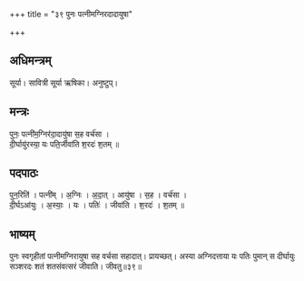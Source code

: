 +++
title = "३९ पुनः पत्नीमग्निरदादायुषा"

+++
## अधिमन्त्रम्
सूर्या। सावित्री सूर्या ऋषिका। अनुष्टुप्।

## मन्त्रः
पुनः॒ पत्नी॑म॒ग्निर॑दा॒दायु॑षा स॒ह वर्च॑सा ।  
दी॒र्घायु॑रस्या॒ यः पति॒र्जीवा॑ति श॒रदः॑ श॒तम् ॥

## पदपाठः
पुन॒रिति॑ । पत्नी॑म् । अ॒ग्निः । अ॒दा॒त् । आयु॑षा । स॒ह । वर्च॑सा ।  
दी॒र्घऽआ॑युः । अ॒स्याः॒ । यः । पतिः॑ । जीवा॑ति । श॒रदः॑ । श॒तम् ॥

## भाष्यम्
पुनः स्वगृहीतां पत्नीमग्निरायुषा सह वर्चसा सहादात्। प्रायच्छत्। अस्या अग्निदत्ताया यः पतिः पुमान् स दीर्घायुः सञ्शरदः शतं शतसंवत्सरं जीवाति। जीवतु॥३९॥